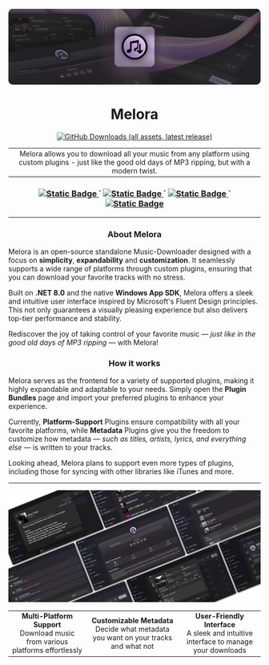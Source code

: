﻿<p align="center">
  <img alt="Header Image" src="Assets/header.webp">
</p>

<h1 align="center">
  Melora
</h1>
<p align="center">
  <a href="https://github.com/IcySnex/Melora/releases/latest">
    <img alt="GitHub Downloads (all assets, latest release)" src="https://img.shields.io/github/downloads/IcySnex/Melora/latest/total?style=for-the-badge&color=%23D68FF6">
  </a>
</p>



<table>
  <tr>
    <td width="99999" align="center">Melora allows you to download all your music from any platform using custom plugins - just like the good old days of MP3 ripping, but with a modern twist.</td>
  </tr>
</table>

<h3 align="center">
  <a href="https://icysnex.github.io/Melora/guide/getting-started.html">
    <img alt="Static Badge" src="https://img.shields.io/badge/Getting%20Started-695473?style=for-the-badge">
  </a>
  <span> ˙ </span>
  <a href="https://icysnex.github.io/Melora/plugin-development/getting-started.html">
    <img alt="Static Badge" src="https://img.shields.io/badge/Plugin%20Development-695473?style=for-the-badge">
  </a>
  <span> ˙ </span>
  <a href="https://icysnex.github.io/Melora/plugin-api-reference/">
    <img alt="Static Badge" src="https://img.shields.io/badge/Plugin%20API%20Reference-695473?style=for-the-badge">
  </a>
  <span> ˙ </span>
  <a href="https://icysnex.github.io/Melora/plugin-collection/">
    <img alt="Static Badge" src="https://img.shields.io/badge/Plugin%20Collection-695473?style=for-the-badge">
  </a>
</h3>

---

<h3 align="center">
  About Melora
</h3>

Melora is an open-source standalone Music-Downloader designed with a focus on **simplicity**, **expandability** and **customization**. It seamlessly supports a wide range of platforms through custom plugins, ensuring that you can download your favorite tracks with no stress.

Built on **.NET 8.0** and the native **Windows App SDK**, Melora offers a sleek and intuitive user interface inspired by Microsoft's Fluent Design principles. This not only guarantees a visually pleasing experience but also delivers top-tier performance and stability.

Rediscover the joy of taking control of your favorite music — *just like in the good old days of MP3 ripping* — with Melora!


<h3 align="center">
  How it works
</h3>

Melora serves as the frontend for a variety of supported plugins, making it highly expandable and adaptable to your needs. Simply open the **Plugin Bundles** page and import your preferred plugins to enhance your experience.

Currently, **Platform-Support** Plugins ensure compatibility with all your favorite platforms, while **Metadata** Plugins give you the freedom to customize how metadata — *such as titles, artists, lyrics, and everything else* — is written to your tracks.

Looking ahead, Melora plans to support even more types of plugins, including those for syncing with other libraries like iTunes and more.

---

<p align="center">
  <img alt="Screenshots Image" src="Assets/screenshots.webp">
</p>

<table>
  <tr>
    <td align="center">
      <strong >Multi-Platform Support</strong>
      <br>
      Download music from various platforms effortlessly
    </td>
    <td align="center">
      <strong>Customizable Metadata</strong>
      <br>
      Decide what metadata you want on your tracks and what not
    </td>
    <td align="center">
      <strong>User-Friendly Interface</strong>
      <br>
      A sleek and intuitive interface to manage your downloads
    </td>
  </tr>
</table>
